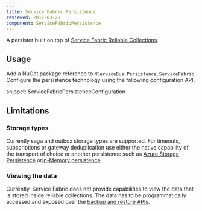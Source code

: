 ```yaml
---
title: Service Fabric Persistence
reviewed: 2017-03-20
component: ServiceFabricPersistence
---
```


A persister built on top of [Service Fabric Reliable Collections](https://docs.microsoft.com/en-us/azure/service-fabric/service-fabric-reliable-services-reliable-collections).


## Usage

Add a NuGet package reference to `NServiceBus.Persistence.ServiceFabric`. Configure the persistence technology using the following configuration API.

snippet: ServiceFabricPersistenceConfiguration

## Limitations

### Storage types

Currently saga and outbox storage types are supported. For timeouts, subscriptions or gateway deduplication use either the native capability of the transport of choice or another persistence such as [Azure Storage Persistence](/nservicebus/azure-storage-persistence) or[In-Memory persistence](/nservicebus/persistence/in-memory.md).

### Viewing the data

Currently, Service Fabric does not provide capabilities to view the data that is stored inside reliable collections. The data has to be programmatically accessed and exposed over the [backup and restore APIs](https://docs.microsoft.com/en-us/azure/service-fabric/service-fabric-reliable-services-backup-restore).